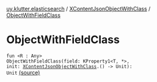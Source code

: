 [uy.klutter.elasticsearch](../index.md) / [XContentJsonObjectWithClass](index.md) / [ObjectWithFieldClass](.)


# ObjectWithFieldClass
<code>fun <R : Any> ObjectWithFieldClass(field: KProperty1<T, *>, init: [XContentJsonObjectWithClass](index.md)<R>.() -> Unit): Unit</code> [(source)](https://github.com/kohesive/klutter/blob/master/elasticsearch-jdk7/src/main/kotlin/uy/klutter/elasticsearch/XContent.kt#L62)<br/>

